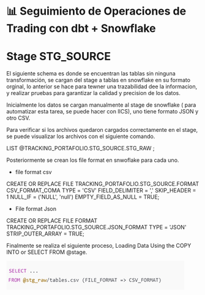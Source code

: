 # 📊 Seguimiento de Operaciones de Trading con dbt + Snowflake

# Stage STG_SOURCE

El siguiente schema es donde se encuentran las tablas sin ninguna transformación, se cargan del stage a tablas en snowflake en su formato orginal, lo anterior se hace para tewner una trazabilidad dee la informacion, y realizar pruebas para garantizar la calidad y precision de los datos.

Inicialmente los datos se cargan manualmente al stage de snowflake ( para automatizar esta tarea, se puede hacer con IICS), uno tiene formato JSON y otro CSV.

Para verificar si los archivos quedaron cargados correctamente en el stage, se puede visualizar los archivos con el siguiente comando.

LIST @TRACKING_PORTAFOLIO.STG_SOURCE.STG_RAW ;

Posteriormente se crean los file format en snwoflake para cada uno.

- file format csv

CREATE OR REPLACE FILE TRACKING_PORTAFOLIO.STG_SOURCE.FORMAT CSV_FORMAT_COMA
    TYPE = 'CSV'
    FIELD_DELIMITER = ','
    SKIP_HEADER = 1
    NULL_IF = ('NULL', 'null')
    EMPTY_FIELD_AS_NULL = TRUE;

- File format Json

CREATE OR REPLACE FILE FORMAT TRACKING_PORTAFOLIO.STG_SOURCE.JSON_FORMAT
    TYPE = 'JSON'
    STRIP_OUTER_ARRAY = TRUE;


Finalmente se realiza el siguiente proceso,  Loading Data Using the COPY INTO or SELECT FROM @stage.

![copy-into](images/copy_into.png)